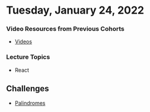 Tuesday, January 24, 2022
=====================
### Video Resources from Previous Cohorts
- [Videos](https://www.youtube.com/channel/UCASZ7zW_Egu0T4KG3YEdGfw/playlists)

### Lecture Topics
- React


Challenges
----------
* [Palindromes](https://github.com/deltaplatoonew/react-palindromes)

